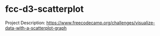 # fcc-d3-scatterplot

Project Description: <https://www.freecodecamp.org/challenges/visualize-data-with-a-scatterplot-graph>

